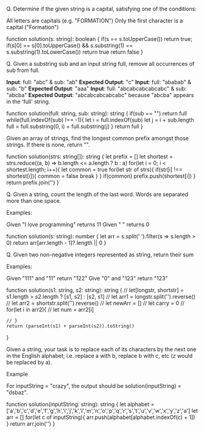 Q. Determine if the given string is a capital, satisfying one of the conditions:

All letters are capitals (e.g. "FORMATION")
Only the first character is a capital ("Formation")

function solution(s: string): boolean {
    if(s == s.toUpperCase()) return true;
    if(s[0] == s[0].toUpperCase() && s.substring(1) == s.substring(1).toLowerCase()) return true
    return false
}


Q. Given a substring sub and an input string full, remove all occurrences of sub from full.

**Input**: full: "abc" & sub: "ab"
**Expected Output**: "c"
**Input**: full: "ababab" & sub: "b"
**Expected Output**: "aaa"
**Input**: full: "abcabcabcabcabc" & sub: "abcba"
**Expected Output**: "abcabcabcabcabc"
because "abcba" appears in the 'full' string.

function solution(full: string, sub: string): string {
    if(sub == "") return full
    while(full.indexOf(sub) !== -1){
        let i = full.indexOf(sub)
        let j = i + sub.length
        full = full.substring(0, i) + full.substring(j)
    }
    return full
}


Given an array of strings, find the longest common prefix amongst those strings. If there is none, return "".

function solution(strs: string[]): string {
    let prefix = []
    let shortest = strs.reduce((a, b) => b.length <= a.length ? b : a)
    for(let i = 0; i < shortest.length; i++){
        let common = true
        for(let str of strs){
            if(str[i] !== shortest[i]){
                common = false
                break
            }
        }
        if(common) prefix.push(shortest[i])
    }
    return prefix.join('')
}


Q. Given a string, count the length of the last word. Words are separated more than one space.

Examples:

Given "I love programming" returns 11
Given " " returns 0

function solution(s: string): number {
    let arr = s.split(' ').filter(s => s.length > 0)
    return arr[arr.length - 1]?.length || 0
}


Q. Given two non-negative integers represented as string, return their sum

Examples:

Given "111" and "11" return "122"
Give "0" and "123" return "123"


function solution(s1: string, s2: string): string {
    // let[longstr, shortstr] = s1.length > s2.length ? [s1, s2] : [s2, s1]
    // let arr1 = longstr.split('').reverse()
    // let arr2 = shortstr.split('').reverse()
    // let newArr = []
    // let carry = 0
    // for(let i in arr2){
    //     let num = arr2[i]
        
    // }
    return (parseInt(s1) + parseInt(s2)).toString()
}


Given a string, your task is to replace each of its characters by the next one in the English alphabet; i.e. replace a with b, replace b with c, etc (z would be replaced by a).

Example

For inputString = "crazy", the output should be solution(inputString) = "dsbaz".

function solution(inputString: string): string {
    let alphabet = ['a','b','c','d','e','f','g','h','i','j','k','l','m','n','o','p','q','r','s','t','u','v','w','x','y','z','a']
    let arr = []
    for(let c of  inputString){
        arr.push(alphabet[alphabet.indexOf(c) + 1])
    }
    return arr.join('')
}

